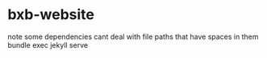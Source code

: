 # bxb-website


note some dependencies cant deal with file paths that have spaces in them
bundle exec jekyll serve
